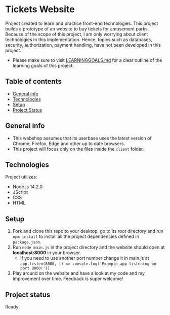 # Tickets Website
Project created to learn and practice front-end technologies. This project builds a prototype of an website to buy tickets for amusement parks. Because of the scope of this project, I am only worrying about client technologies in this implementation. Hence, topics such as databases, security, authorization, payment handling, have not been developed in this project.

* Please make sure to visit [LEARNINGGOALS.md](./LEARNINGGOALS.md) for a clear outline of the learning goals of this project.

## Table of contents
* [General info](#general-info)
* [Technologies](#technologies)
* [Setup](#setup)
* [Project Status](#project-status)

## General info
* This webshop assumes that its userbase uses the latest version of Chrome, Firefox, Edge and other up to date browsers.
* This project will focus only on the files inside the `client` folder.
	
## Technologies
Project utilizes:
* Node.js 14.2.0
* JScript
* CSS
* HTML

## Setup
1. Fork and clone this repo to your desktop,  go to its root directory and run ``` npm install ``` to install all the project dependencies defined in `package.json`.
2. Run ``` node main.js ``` in the project directory and the website should open at **localhost:8000** in your browser.
	* If you need to use another port number change it in main.js at ``` app.listen(8000, () => console.log('Example app listening on port 8000!')) ```
3. Play around on the website and have a look at my code and my improvement over time. Feedback is super welcome!

## Project status
Ready

